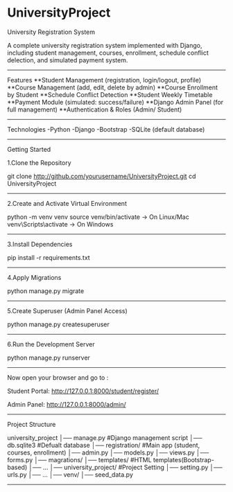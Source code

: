 # UniversityProject

University Registration System

A complete university registration system implemented
with Django, including student management, courses,
enrollment, schedule conflict delection, and 
simulated payment system.

______________________________

Features
**Student Management (registration, login/logout, profile)
**Course Management (add, edit, delete by admin)
**Course Enrollment by Student
**Schedule Conflict Detection
**Student Weekly Timetable
**Payment Module (simulated: success/failure)
**Django Admin Panel (for full management)
**Authentication & Roles (Admin/ Student)

______________________________

Technologies
-Python 
-Django 
-Bootstrap 
-SQLite (default database)

______________________________

Getting Started

  1.Clone the Repository

  git clone http://github.com/yourusername/UniversityProject.git
  cd UniversityProject

______________________________

  2.Create and Activate Virtual Environment
   
   python -m venv venv
   source venv/bin/activate  -> On Linux/Mac
   venv\Scripts\activate  -> On Windows

______________________________

  3.Install Dependencies
   
   pip install -r requirements.txt

______________________________

  4.Apply Migrations

   python manage.py migrate

______________________________

  5.Create Superuser (Admin Panel Access)

   python manage.py createsuperuser

______________________________

  6.Run the Development Server 

   python manage.py runserver

______________________________

 Now open your browser and go to :
   
   Student Portal:
    http://127.0.0.1:8000/student/register/
   
   Admin Panel:
    http://127.0.0.1:8000/admin/

______________________________

Project Structure

 university_project
 │── manage.py  #Django management script
 │── db.sqlite3  #Defualt database
 │── registration/  #Main app (student, courses, enrollment)
   │── admin.py
   │── models.py
   │── views.py
   │── forms.py
   │── magrations/
   │── templates/ #HTML templates(Bootstrap-based)
   │── ...
 │── university_project/  #Project Setting
   │── setting.py
   │── urls.py
   │── ...
 │── venv/
 │── seed_data.py

 ______________________________

